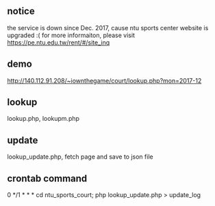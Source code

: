 ## notice
the service is down since Dec. 2017, cause ntu sports center website is upgraded :(
for more informaiton, please visit https://pe.ntu.edu.tw/rent/#/site_inq

## demo
http://140.112.91.208/~iownthegame/court/lookup.php?mon=2017-12

## lookup
lookup.php, lookupm.php

## update
lookup_update.php, fetch page and save to json file

## crontab command
0 */1 * * * cd ntu_sports_court; php lookup_update.php > update_log
